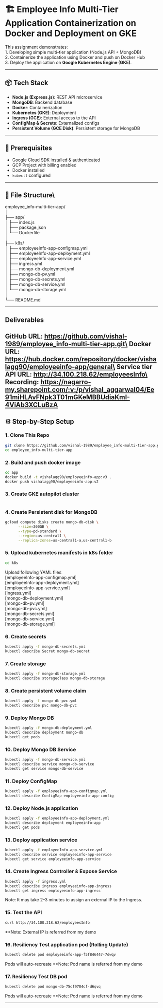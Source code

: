 # 🏗️ Employee Info Multi-Tier Application Containerization on Docker and Deployment on GKE

This assignment demonstrates:\
    1. Developing simple multi-tier application (Node.js API + MongoDB)\
    2. Containerize the application using Docker and push on Docker Hub\
    3. Deploy the application on **Google Kubernetes Engine (GKE)**.

---

## 📦 Tech Stack

- **Node.js (Express.js)**: REST API microservice
- **MongoDB**: Backend database
- **Docker**: Containerization
- **Kubernetes (GKE)**: Deployment
- **Ingress (GCE)**: External access to the API
- **ConfigMap & Secrets**: Externalized configs
- **Persistent Volume (GCE Disk)**: Persistent storage for MongoDB

---

## 🧰 Prerequisites

- Google Cloud SDK installed & authenticated
- GCP Project with billing enabled
- Docker installed
- `kubectl` configured

---

## 🧰 File Structure\

employee_info-multi-tier-app/\
│\
├── app/\
│   ├── index.js\
│   ├── package.json\
│   └── Dockerfile\
│\
├── k8s/\
│   ├── employeeInfo-app-configmap.yml\
│   ├── employeeInfo-app-deployment.yml\
│   ├── employeeInfo-app-service.yml\
│   ├── ingress.yml\
│   ├── mongo-db-deployment.yml\
│   ├── mongo-db-pv.yml\
│   ├── mongo-db-secrets.yml\
│   ├── mongo-db-service.yml\
│   └── mongo-db-storage.yml\
│\
└── README.md

---

## Deliverables
GitHub URL: https://github.com/vishal-1989/employee_info-multi-tier-app.git\
Docker URL: https://hub.docker.com/repository/docker/vishalagg90/employeeinfo-app/general\
Service tier API URL: http://34.100.218.62/employeesInfo\
Recording: https://nagarro-my.sharepoint.com/:v:/p/vishal_aggarwal04/Ee91miHLAvFNpk3T01mGKeMBBUdiaKmI-4ViAb3XCLuBzA
---

## ⚙️ Step-by-Step Setup

### 1. Clone This Repo
```bash
git clone https://github.com/vishal-1989/employee_info-multi-tier-app.git
cd employee_info-multi-tier-app
```

### 2. Build and push docker image
```bash
cd app
docker build -t vishalagg90/employeeinfo-app:v3 .
docker push vishalagg90/employeeinfo-app:v2
```

### 3. Create GKE autopilot cluster
```bash
```

### 4. Create Persistent disk for MongoDB
```bash
gcloud compute disks create mongo-db-disk \
	  --size=200GB \
	  --type=pd-standard \
	  --region=us-central1 \
	  --replica-zones=us-central1-a,us-central1-b
```

### 5. Upload kubernetes manifests in k8s folder
```bash
cd k8s
```
Upload following YAML files:\
[employeeInfo-app-configmap.yml]\
[employeeInfo-app-deployment.yml]\
[employeeInfo-app-service.yml]\
[ingress.yml]\
[mongo-db-deployment.yml]\
[mongo-db-pv.yml]\
[mongo-db-pvc.yml]\
[mongo-db-secrets.yml]\
[mongo-db-service.yml]\
[mongo-db-storage.yml]

### 6. Create secrets
```bash
kubectl apply -f mongo-db-secrets.yml
kubectl describe Secret mongo-db-secret
```

### 7. Create storage
```bash
kubectl apply -f mongo-db-storage.yml
kubectl describe storageclass mongo-db-storage
```

### 8. Create persistent volume claim
```bash
kubectl apply -f mongo-db-pvc.yml
kubectl describe pvc mongo-db-pvc
```

### 9.  Deploy Mongo DB
```bash
kubectl apply -f mongo-db-deployment.yml
kubectl describe deployment mongo-db
kubectl get pods
```

### 10.  Deploy Mongo DB Service
```bash
kubectl apply -f mongo-db-service.yml
kubectl describe service mongo-db-service
kubectl get service mongo-db-service
```

### 11.  Deploy ConfigMap
```bash
kubectl apply -f employeeInfo-app-configmap.yml
kubectl describe ConfigMap employeeinfo-app-config
```

### 12.  Deploy Node.js application
```bash
kubectl apply -f employeeInfo-app-deployment.yml
kubectl describe deployment employeeinfo-app
kubectl get pods
```

### 13.  Deploy application service
```bash
kubectl apply -f employeeInfo-app-service.yml
kubectl describe service employeeinfo-app-service
kubectl get service employeeinfo-app-service
```

### 14.  Create Ingress Controller & Expose Service 
```bash
kubectl apply -f ingress.yml
kubectl describe ingress employeeinfo-app-ingress
kubectl get ingress employeeinfo-app-ingress
```

Note: It may take 2–3 minutes to assign an external IP to the Ingress.

### 15.  Test the API
```bash
curl http://34.100.218.62/employeesInfo
```
**Note: External IP is referred from my demo

### 16.  Resiliency Test application pod (Rolling Update)
```bash
kubectl delete pod employeeinfo-app-f5f846447-7dwqv
```
Pods will auto-recreate
**Note: Pod name is referred from my demo

### 17.  Resiliency Test DB pod
```bash
kubectl delete pod mongo-db-75cf9784cf-d6qvq
```
Pods will auto-recreate
**Note: Pod name is referred from my demo

---








